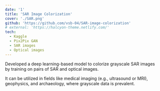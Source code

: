 ```yaml
---
date: '1'
title: 'SAR Image Colorization'
cover: './SAR.png'
github: 'https://github.com/vsb-04/SAR-image-colorization'
# external: 'https://halcyon-theme.netlify.com/'
tech:
  - Kaggle
  - Pix2Pix GAN
  - SAR images
  - Optical images
---
```


Developed a deep learning-based model to colorize grayscale SAR images by training on pairs
of SAR and optical images.

It can be utilized in fields like medical imaging (e.g., ultrasound or MRI),
 geophysics, and archaeology, where grayscale data is prevalent.
